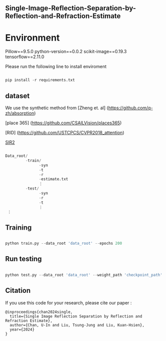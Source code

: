 ## Single-Image-Reflection-Separation-by-Reflection-and-Refraction-Estimate


# Environment

Pillow==9.5.0
python-version==0.0.2
scikit-image==0.19.3
tensorflow==2.11.0

Please run the following line to install enviroment
```python

pip install -r requirements.txt

```

 
## dataset 
We use the synthetic method from [Zheng et. al] (https://github.com/q-zh/absorption)

[place 365] (https://github.com/CSAILVision/places365)

[RID] (https://github.com/USTCPCS/CVPR2018_attention)

[SIR2](https://www.dropbox.com/scl/fi/qgg1whla1jb3a9cgis18l/SIR2.zip?rlkey=kmhrc2uk63be2s9hzr43gc3hm&e=1&st=cfsh8sol&dl=0)

```python

Data_root/
         -train/
               -syn
               -t
               -r
               -estimate.txt
               ⋮
         -test/
               -syn
               -r
               -t
               ⋮
 ⋮

```

## Training
```python

python train.py --data_root 'data_root' --epochs 200

```

## Run testing
```python

python test.py --data_root 'data_root' --weight_path 'checkpoint_path'

```




## Citation
If you use this code for your research, please cite our paper :

```
@inproceedings{chan2024single,
  title={Single Image Reflection Separation by Reflection and Refraction Estimate},
  author={Chan, U-In and Liu, Tsung-Jung and Liu, Kuan-Hsien},
  year={2024}
}
```
